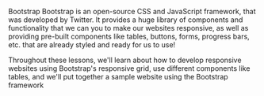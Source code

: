 Bootstrap
Bootstrap is an open-source CSS and JavaScript framework, that was developed by Twitter. It provides a huge library of components and functionality that we can you to make our websites responsive, as well as providing pre-built components like tables, buttons, forms, progress bars, etc. that are already styled and ready for us to use!

Throughout these lessons, we'll learn about how to develop responsive websites using Bootstrap's responsive grid, use different components like tables, and we'll put together a sample website using the Bootstrap framework

